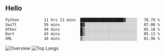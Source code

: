 ## Hello
<!--START_SECTION:waka-->

```txt
Python           11 hrs 11 mins  ███████████████████▓░░░░░   78.79 %
Swift            59 mins         █▓░░░░░░░░░░░░░░░░░░░░░░░   07.00 %
Other            44 mins         █▒░░░░░░░░░░░░░░░░░░░░░░░   05.18 %
Dart             43 mins         █▒░░░░░░░░░░░░░░░░░░░░░░░   05.13 %
XML              16 mins         ▒░░░░░░░░░░░░░░░░░░░░░░░░   01.96 %
```

<!--END_SECTION:waka-->
![Overview](https://github-readme-stats.vercel.app/api?username=Warspitee&count_private=true&include_all_commits=false&card_width=100&title_color=995C55&line_height=27&text_color=885566&bg_color=FFFFFF)
![Top Langs](https://github-readme-stats.vercel.app/api/top-langs/?username=Warspitee&&langs_count=3&card_height=500&card_width=100&title_color=995C55&text_color=885566&bg_color=FFFFFF)
